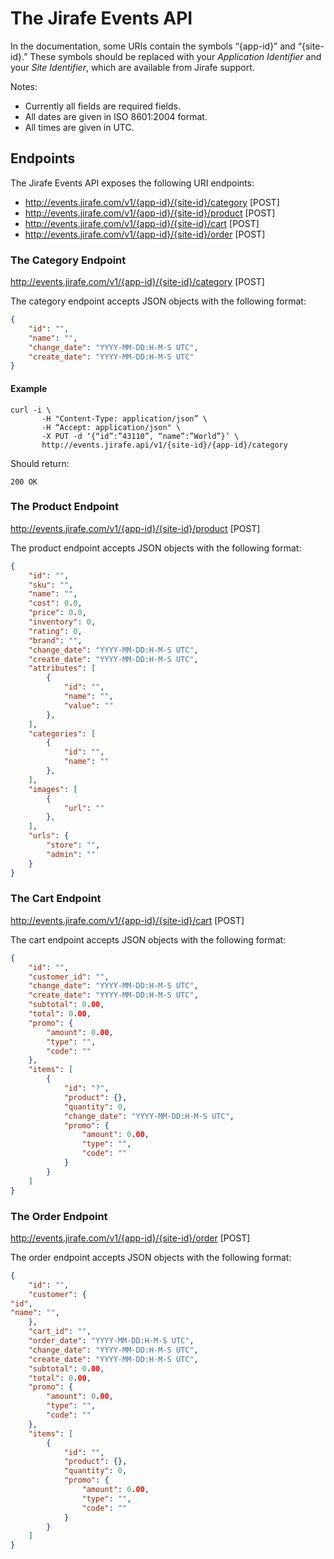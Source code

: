 # The Jirafe Events API

In the documentation, some URIs contain the symbols “{app-id}” and “{site-id}.”
These symbols should be replaced with your *Application Identifier* and your *Site Identifier*, which are available from Jirafe support.

Notes:
* Currently all fields are required fields.
* All dates are given in ISO 8601:2004 format.
* All times are given in UTC.

## Endpoints
The Jirafe Events API exposes the following URI endpoints:
* http://events.jirafe.com/v1/{app-id}/{site-id}/category [POST]
* http://events.jirafe.com/v1/{app-id}/{site-id}/product [POST]
* http://events.jirafe.com/v1/{app-id}/{site-id}/cart [POST]
* http://events.jirafe.com/v1/{app-id}/{site-id}/order [POST]

### The Category Endpoint
http://events.jirafe.com/v1/{app-id}/{site-id}/category [POST]

The category endpoint accepts JSON objects with the following format:
```json
{
    "id": "",
    "name": "",
    "change_date": "YYYY-MM-DD:H-M-S UTC",
    "create_date": "YYYY-MM-DD:H-M-S UTC"
}
```

#### Example
```
curl -i \
       -H "Content-Type: application/json” \
       -H “Accept: application/json" \
       -X PUT -d ‘{“id”:”43110”, “name”:”World”}’ \
       http://events.jirafe.api/v1/{site-id}/{app-id}/category
```

Should return:
```
200 OK
```




### The Product Endpoint
http://events.jirafe.com/v1/{app-id}/{site-id}/product [POST]

The product endpoint accepts JSON objects with the following format:
```json
{
    "id": "",
    "sku": "",
    "name": "",
    "cost": 0.0,
    "price": 0.0,
    "inventory": 0,
    "rating": 0,
    "brand": "",
    "change_date": "YYYY-MM-DD:H-M-S UTC",
    "create_date": "YYYY-MM-DD:H-M-S UTC",
    "attributes": [
        {
            "id": "",
            "name": "",
            "value": ""
        },
    ],
    "categories": [
        {
            "id": "",
            "name": ""
        },
    ],
    "images": [
        {
            "url": ""
        },
    ],
    "urls": {
        "store": "",
        "admin": ""
    }
}
```

### The Cart Endpoint
http://events.jirafe.com/v1/{app-id}/{site-id}/cart [POST]

The cart endpoint accepts JSON objects with the following format:
```json
{
    "id": "",
    "customer_id": "",
    "change_date": "YYYY-MM-DD:H-M-S UTC",
    "create_date": "YYYY-MM-DD:H-M-S UTC",
    "subtotal": 0.00,
    "total": 0.00,
    "promo": {
        "amount": 0.00,
        "type": "",
        "code": ""
    },
    "items": [
        {
            "id": "?",
            "product": {},
            "quantity": 0,
            "change_date": "YYYY-MM-DD:H-M-S UTC",
            "promo": {
                "amount": 0.00,
                "type": "",
                "code": ""
            }
        }
    ]
}
```

### The Order Endpoint
http://events.jirafe.com/v1/{app-id}/{site-id}/order [POST]

The order endpoint accepts JSON objects with the following format:
```json
{
    "id": "",
    "customer": {
"id",
"name": "",
    },
    "cart_id": "",
    "order_date": "YYYY-MM-DD:H-M-S UTC",
    "change_date": "YYYY-MM-DD:H-M-S UTC",
    "create_date": "YYYY-MM-DD:H-M-S UTC",
    "subtotal": 0.00,
    "total": 0.00,
    "promo": {
        "amount": 0.00,
        "type": "",
        "code": ""
    },
    "items": [
        {
            "id": "",
            "product": {},
            "quantity": 0,
            "promo": {
                "amount": 0.00,
                "type": "",
                "code": ""
            }
        }
    ]
}
```
